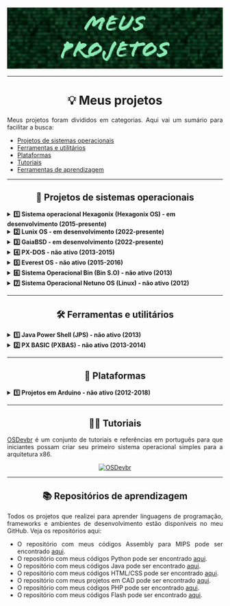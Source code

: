 [![Header](https://raw.githubusercontent.com/felipenlunkes/felipenlunkes/master/img/projects.pt.png "Header")](https://github.com/felipenlunkes)

<hr>

<div align="center">

# 💡 Meus projetos

</div>

<div align="justify">

Meus projetos foram divididos em categorias. Aqui vai um sumário para facilitar a busca:

* [Projetos de sistemas operacionais](#projetos-de-sistemas-operacionais)
* [Ferramentas e utilitários](#ferramentas-e-utilitários)
* [Plataformas](#plataformas)
* [Tutoriais](#tutoriais)
* [Ferramentas de aprendizagem](#ferramentas-de-aprendizagem)

</div>

<hr>

<div align="center">

## 📀 Projetos de sistemas operacionais

</div>

<details title="Sistema operacional Hexagonix (Hexagonix OS) - em desenvolvimento (2015-presente)" align='left'>
<br>
<summary align='left'><strong>1️⃣ Sistema operacional Hexagonix (Hexagonix OS) - em desenvolvimento (2015-presente)</strong></summary>

<p align='center'>
<a href="https://github.com/hexagonix"><img height="150" src="https://github.com/hexagonix/Doc/blob/main/Img/Hexagonix.png"></a>&nbsp;&nbsp;
</p>

<div align="justify">

Eu sou o criador e, até agora, o único desenvolvedor do Hexagonix, um sistema operacional desenvolvido inteiramente do zero em Assembly x86 que se inspira muito nos sistemas Unix, mesmo que eu não tenha nenhum código derivado destes. A maior inspiração para o desenvolvimento foi criar um sistema semelhante ao FreeBSD e ao Linux, ao mesmo tempo em que me permitia aprender mais sobre como funciona um sistema operacional e sobre hardware. Nos últimos sete anos de desenvolvimento, fiz alguns avanços com o Hexagonix, como desenvolver um kernel estável com suporte a gráficos, disco e sistema de arquivos FAT16B, além de portar o flat assmelber para ser executado sobre o Hexagonix, tornando-o self-hosting. Também desenvolvi uma IDE que permite o desenvolvimento de aplicativos sobre do Hexagonix e para o Hexagonix. Agora, o código completo do sistema, incluindo o kernel, utilitários e APIs, foi lançado como software livre sob licença BSD, permitindo aos interessados ​​participar deste projeto e expandi-lo ou apenas estudar mais sobre a organização de um sistema operacional, Assembly ou hardware.

O projeto é mantido em repositórios separados sob um único usuário. Você pode encontrar os repositórios e obter mais informações sobre o projeto [aqui](https://github.com/hexagonix/).

</div>

<div align="center">
  
[![Hexagon Kernel](https://github-readme-stats.vercel.app/api/pin/?username=Hexagonix&repo=Hexagon&theme=dark)](https://github.com/hexagonix/Hexagon)
[![HBoot](https://github-readme-stats.vercel.app/api/pin/?username=Hexagonix&repo=HBoot&theme=dark)](https://github.com/hexagonix/Hboot)
[![Unix-Apps](https://github-readme-stats.vercel.app/api/pin/?username=Hexagonix&repo=unix-apps&theme=dark)](https://github.com/hexagonix/unix-apps)
[![Andromeda-Apps](https://github-readme-stats.vercel.app/api/pin/?username=Hexagonix&repo=andromeda-apps&theme=dark)](https://github.com/hexagonix/andromeda-apps)
[![lib](https://github-readme-stats.vercel.app/api/pin/?username=Hexagonix&repo=lib&theme=dark)](https://github.com/hexagonix/lib)
[![fasmX](https://github-readme-stats.vercel.app/api/pin/?username=Hexagonix&repo=fasmx&theme=dark)](https://github.com/hexagonix/fasmx)

</div>  
  
</details>

<details title="Lunix OS - em desenvolvimento (2022-presente)" align='left'>
<br>
<summary align='left'><strong>2️⃣ Lunix OS - em desenvolvimento (2022-presente)</strong></summary>

<p align='center'>
<a href="https://github.com/felipenlunkes/lunix"><img height="100" src="https://github.com/felipenlunkes/lunix/blob/main/Doc/header.gif"></a>&nbsp;&nbsp;
</p>

<div align="justify">

[Lunix](http://github.com/felipenlunkes/lunix) é um novo sistema operacional desenvolvido em C para a arquitetura x86. Ele está em fase inicial (bem inicial) de desenvolvimento.

</div>

<div align="center">
   
[![Lunix](https://github-readme-stats.vercel.app/api/pin/?username=felipenlunkes&repo=lunix&theme=dark)](https://github.com/felipenlunkes/lunix)

</div>
  
</details>

<details title="GaiaBSD - em desenvolvimento (2022-presente)" align='left'>
<br>
<summary align='left'><strong>3️⃣ GaiaBSD - em desenvolvimento (2022-presente)</strong></summary>

<p align='center'>
<a href="https://github.com/felipenlunkes/GaiaBSD"><img height="150" src="https://github.com/simple-icons/simple-icons/blob/develop/icons/freebsd.svg"></a>&nbsp;&nbsp;
</p>

<div align="justify">

GaiaBSD é um fork do FreeBSD destinado a estudar mais sobre sistemas Unix e tentar desenvolver uma distribuição mais amigável baseada na robustez do FreeBSD.

</div>

<div align="center">
  
[![GaiaBSD](https://github-readme-stats.vercel.app/api/pin/?username=felipenlunkes&repo=GaiaBSD&theme=dark)](https://github.com/felipenlunkes/GaiaBSD)

</div>
  
</details>

<details title="PX-DOS - não ativo (2013-2015)" align='left'>
<br>
<summary align='left'><strong>4️⃣ PX-DOS - não ativo (2013-2015)</strong></summary>

<div align="justify">

[PX-DOS](https://github.com/felipenlunkes/PX-DOS) é derivado de uma versão mais antiga de um sistema DOS, o [Public Domain Operating System](http://www.pdos.org/) (PDOS). O PX-DOS adiciona novas camadas, abstrações e funções sobre o PDOS e estende sua funcionalidade. Também foram adicionados vários novos utilitários (userland) ao sistema básico.

Os componentes do sistema foram divididos em repositórios. [Aqui](https://github.com/felipenlunkes/PX-DOS) temos o repositório que contém o kernel, carregador de inicialização e interpretador de comandos, [aqui](https://github.com/felipenlunkes/PX-DOS-init) o ​​que contém o init do sistema (modo de usuário) e [aqui](https://github.com/felipenlunkes/PX-DOS-Apps) os utilitários do sistema. Também temos o [repositório](https://github.com/felipenlunkes/PX-DOS-libasm) com as bibliotecas de desenvolvimento Assembly e [libc](https://github.com/felipenlunkes/PX-DOS-libc).

</div>

<div align="center">
  
[![PX-DOS Kernel](https://github-readme-stats.vercel.app/api/pin/?username=felipenlunkes&repo=PX-DOS&theme=dark)](https://github.com/felipenlunkes/PX-DOS)
[![PX-DOS Drivers](https://github-readme-stats.vercel.app/api/pin/?username=felipenlunkes&repo=PX-DOS-Drivers&theme=dark)](https://github.com/felipenlunkes/PX-DOS-Drivers)
[![PX-DOS Init](https://github-readme-stats.vercel.app/api/pin/?username=felipenlunkes&repo=PX-DOS-init&theme=dark)](https://github.com/felipenlunkes/PX-DOS-init)
[![PX-DOS libc](https://github-readme-stats.vercel.app/api/pin/?username=felipenlunkes&repo=PX-DOS-libc&theme=dark)](https://github.com/felipenlunkes/PX-DOS-libc)
[![PX-DOS Apps](https://github-readme-stats.vercel.app/api/pin/?username=felipenlunkes&repo=PX-DOS-Apps&theme=dark)](https://github.com/felipenlunkes/PX-DOS-Apps)
[![PX-DOS libasm](https://github-readme-stats.vercel.app/api/pin/?username=felipenlunkes&repo=PX-DOS-libasm&theme=dark)](https://github.com/felipenlunkes/PX-DOS-libasm)

</div>
  
</details>

<details title="Everest OS - não ativo (2015-2016)" align='left'>
<br>
<summary align='left'><strong>5️⃣ Everest OS - não ativo (2015-2016)</strong></summary>

<div align="justify">

[Everest OS](https://github.com/felipenlunkes/EverestOS) é um fork de um sistema operacional de domínio público e gratuito (Snowdrop OS), encontrado [aqui](http://sebastianmihai.com/snowdrop), para estudar sistemas operacionais de 16 bits enquanto desenvolvia as primeiras versões do Hexagonix (32 bits).

</div>

<div align="center">
  
[![EverestOS](https://github-readme-stats.vercel.app/api/pin/?username=felipenlunkes&repo=EverestOS&theme=dark)](https://github.com/felipenlunkes/EverestOS)

</div>
  
</details>

<details title="Sistema Operacional Bin (Bin S.O) - não ativo (2013)" align='left'>
<br>
<summary align='left'><strong>6️⃣ Sistema Operacional Bin (Bin S.O) - não ativo (2013)</strong></summary>

<div align="justify">

[Bin S.O](https://github.com/felipenlunkes/Bin-S.O) é minha primeira tentativa de desenvolver um sistema operacional (2013) usando x86 Assembly.

</div>

[![Bin S.O](https://github-readme-stats.vercel.app/api/pin/?username=felipenlunkes&repo=Bin-S.O&theme=dark)](https://github.com/felipenlunkes/Bin-S.O)

</details>

<details title="Sistema Operacional Netuno OS (Linux) - não ativo (2012)" align='left'>
<br>
<summary align='left'><strong>7️⃣ Sistema Operacional Netuno OS (Linux) - não ativo (2012)</strong></summary>

<p align='center'>
<a href="https://www.linuxfromscratch.org/lfs/"><img height="100" src="https://www.linuxfromscratch.org/images/lfs-logo.png"></a>&nbsp;&nbsp;
</p>

<div align="justify">

Durante o ano de 2012, motivado em aprender mais sobre o funcionamento de um sistema operacional moderno, passei a desenvolver uma distribuição Linux pequena e simples, optando por manter uma interface em linha de comando. Para isso, segui os passos propostos pelo projeto [Linux From Scratch](https://www.linuxfromscratch.org/lfs/). O resultado foi o Netuno OS, um sistema operacional baseado no kernel Linux da série 2.6, ferramentas e utilitários padrão. Não existem fontes diferentes dos disponíveis nos pacotes utilizados, então um repositório não havia sido criado na época. O que restou dele foi uma imagem de instalação do sistema, com aproximadamente 192 Mb, datada de 2012.

</div>

</details>

<hr>

<div align="center">

## 🛠 Ferramentas e utilitários

</div>

<details title="Java Power Shell (JPS) - não ativo (2013)" align='left'>
<br>
<summary align='left'><strong>1️⃣ Java Power Shell (JPS) - não ativo (2013)</strong></summary>

<div align="justify">
  
[Java Power Shell (JPS)](https://github.com/felipenlunkes/Java-Power-Shell) é um shell portável desenvolvido em Java e testado em Linux, macOS e Windows.
  
</div>

<div align="center">
   
[![Java Power Shell](https://github-readme-stats.vercel.app/api/pin/?username=felipenlunkes&repo=Java-Power-Shell&theme=dark)](https://github.com/felipenlunkes/Java-Power-Shell)

</div>
  
</details>

<details title="PX BASIC (PXBAS) - não ativo (2013-2014)" align='left'>
<br>
<summary align='left'><strong>2️⃣ PX BASIC (PXBAS) - não ativo (2013-2014)</strong></summary>

<div align="justify">

[PXBAS](https://github.com/felipenlunkes/PXBAS) é um simples interpretador BASIC para MS-DOS, FreeDOS, PX-DOS, PDOS e compatíveis. Pode funcionar em versões de 32 bits do Windows.

</div>

<div align="center">
  
[![PXBAS](https://github-readme-stats.vercel.app/api/pin/?username=felipenlunkes&repo=PXBAS&theme=dark)](https://github.com/felipenlunkes/PXBAS)

</div>
  
</details>

<hr>

<div align="center">

## 🧮 Plataformas

</div>

<details title="Projetos em Arduino - não ativo (2012-2018)" align='left'>
<br>
<summary align='left'><strong>1️⃣ Projetos em Arduino - não ativo (2012-2018)</strong></summary>

<div align="justify">

Você pode encontrar minhas explorações no Arduino [aqui](https://github.com/felipenlunkes/Arduino-stuff) e [aqui](https://github.com/felipenlunkes/AxiomKernel).

</div>

<div align="center">
  
[![Stuff](https://github-readme-stats.vercel.app/api/pin/?username=felipenlunkes&repo=Arduino-stuff&theme=dark)](https://github.com/felipenlunkes/Arduino-stuff)
[![Axiom-kernel](https://github-readme-stats.vercel.app/api/pin/?username=felipenlunkes&repo=AxiomKernel&theme=dark)](https://github.com/felipenlunkes/AxiomKernel)

</div>
  
</details>

<hr>

<div align="center">

## 🧑‍🏫 Tutoriais

</div>

<div align="justify">

[OSDevbr](https://github.com/felipenlunkes/osdevbr) é um conjunto de tutoriais e referências em português para que iniciantes possam criar seu primeiro sistema operacional simples para a arquitetura x86.

</div>

<div align="center">
  
[![OSDevbr](https://github-readme-stats.vercel.app/api/pin/?username=felipenlunkes&repo=osdevbr&theme=dark)](https://github.com/felipenlunkes/osdevbr)

</div>

<hr>

<div align="center">

## 📚 Repositórios de aprendizagem

</div>

<div align="justify">

Todos os projetos que realizei para aprender linguagens de programação, frameworks e ambientes de desenvolvimento estão disponíveis no meu GitHub. Veja os repositórios aqui:

* O repositório com meus códigos Assembly para MIPS pode ser encontrado [aqui](https://github.com/felipenlunkes/MIPS-asm).
* O repositório com meus códigos Python pode ser encontrado [aqui](https://github.com/felipenlunkes/learning-Python).
* O repositório com meus códigos Java pode ser encontrado [aqui](https://github.com/felipenlunkes/learning-Java).
* O repositório com meus códigos HTML/CSS pode ser encontrado [aqui](https://github.com/felipenlunkes/learning-HTML-CSS).
* O repositório com meus projetos em CAD pode ser encontrado [aqui](https://github.com/felipenlunkes/learning-CAD).
* O repositório com meus códigos PHP pode ser encontrado [aqui](https://github.com/felipenlunkes/learning-PHP).
* O repositório com meus códigos Flash pode ser encontrado [aqui](https://github.com/felipenlunkes/learning-Flash).

</div>
